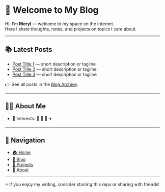 # 👋 Welcome to My Blog

Hi, I’m **Meryl** — welcome to my space on the internet.  
Here I share thoughts, notes, and projects on topics I care about.

---

## 📚 Latest Posts
- [Post Title 1](posts/post-title-1.md) — short description or tagline  
- [Post Title 2](posts/post-title-2.md) — short description or tagline  
- [Post Title 3](posts/post-title-3.md) — short description or tagline  

👉 See all posts in the [Blog Archive](archive.md).

---

## 🧑‍💻 About Me
- 🌱 Interests: 🍳 💃 📖 ✈️ 

---

## 🔗 Navigation
- [🏠 Home](/)  
- [📖 Blog](archive.md)  
- [📂 Projects](projects.md)  
- [👤 About](about.md)  

---

⭐️ If you enjoy my writing, consider starring this repo or sharing with friends!

